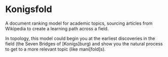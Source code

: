 # Konigsfold

A document ranking model for academic topics, sourcing articles from Wikipedia to create a learning path across a field. 

In topology, this model could begin you at the earliest discoveries in the field (the Seven Bridges of [Konigs]burg) and show you the natural process to get to a more relevant topic (like mani[fold]s). 